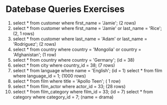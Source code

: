 # Datebase Queries Exercises

1. select * from customer where first_name = 'Jamie'; (2 rows)
2. select * from customer where first_name = 'Jamie' or last_name = 'Rice'; (2, 1 rows)
3. select * from customer where last_name = 'Adam' or last_name = 'Rodriguez'; (2 rows)
4. select * from country where country = 'Mongolia' or country = 'Afghanistan'; (1 row)
5. select * from country where country = 'Germany'; (id = 38)
6. select * from city where country_id = 38; (7 rows)
7. select * from language where name = 'English'; (id = 1)
    select * from film where language_id = 1; (1000 rows)
8. select * from film where title = 'Apollo Teen'; ( 1 row)
9. select * from film_actor where actor_id = 33; (28 rows)
10. select * from film_category where film_id = 33; (id = 7)
    select * from category where category_id = 7; (name = drama)
    